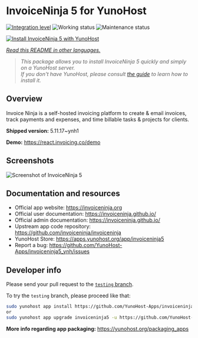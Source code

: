 <!--
N.B.: This README was automatically generated by <https://github.com/YunoHost/apps/tree/master/tools/readme_generator>
It shall NOT be edited by hand.
-->

# InvoiceNinja 5 for YunoHost

[![Integration level](https://apps.yunohost.org/badge/integration/invoiceninja5)](https://ci-apps.yunohost.org/ci/apps/invoiceninja5/)
![Working status](https://apps.yunohost.org/badge/state/invoiceninja5)
![Maintenance status](https://apps.yunohost.org/badge/maintained/invoiceninja5)

[![Install InvoiceNinja 5 with YunoHost](https://install-app.yunohost.org/install-with-yunohost.svg)](https://install-app.yunohost.org/?app=invoiceninja5)

*[Read this README in other languages.](./ALL_README.md)*

> *This package allows you to install InvoiceNinja 5 quickly and simply on a YunoHost server.*  
> *If you don't have YunoHost, please consult [the guide](https://yunohost.org/install) to learn how to install it.*

## Overview

Invoice Ninja is a self-hosted invoicing platform to create & email invoices, track payments and expenses, and time billable tasks & projects for clients.


**Shipped version:** 5.11.17~ynh1

**Demo:** <https://react.invoicing.co/demo>

## Screenshots

![Screenshot of InvoiceNinja 5](./doc/screenshots/Create-Invoices-in-Seconds.png)

## Documentation and resources

- Official app website: <https://invoiceninja.org>
- Official user documentation: <https://invoiceninja.github.io/>
- Official admin documentation: <https://invoiceninja.github.io/>
- Upstream app code repository: <https://github.com/invoiceninja/invoiceninja>
- YunoHost Store: <https://apps.yunohost.org/app/invoiceninja5>
- Report a bug: <https://github.com/YunoHost-Apps/invoiceninja5_ynh/issues>

## Developer info

Please send your pull request to the [`testing` branch](https://github.com/YunoHost-Apps/invoiceninja5_ynh/tree/testing).

To try the `testing` branch, please proceed like that:

```bash
sudo yunohost app install https://github.com/YunoHost-Apps/invoiceninja5_ynh/tree/testing --debug
or
sudo yunohost app upgrade invoiceninja5 -u https://github.com/YunoHost-Apps/invoiceninja5_ynh/tree/testing --debug
```

**More info regarding app packaging:** <https://yunohost.org/packaging_apps>
